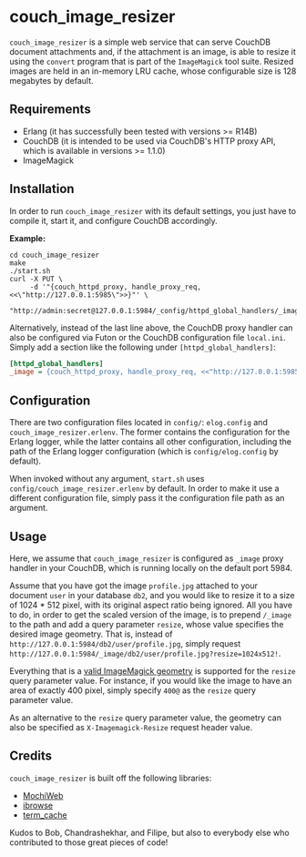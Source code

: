 # couch_image_resizer #

`couch_image_resizer` is a simple web service that can serve CouchDB document attachments and, if the attachment is an image, is able to resize it using the `convert` program that is part of the `ImageMagick` tool suite. Resized images are held in an in-memory LRU cache, whose configurable size is 128 megabytes by default.

## Requirements ##

* Erlang (it has successfully been tested with versions >= R14B)
* CouchDB (it is intended to be used via CouchDB's HTTP proxy API, which is available in versions >= 1.1.0)
* ImageMagick

## Installation ##

In order to run `couch_image_resizer` with its default settings, you just have to compile it, start it, and configure CouchDB accordingly.

**Example:**

```Shell
cd couch_image_resizer
make
./start.sh
curl -X PUT \
     -d '"{couch_httpd_proxy, handle_proxy_req, <<\"http://127.0.0.1:5985\">>}"' \
     "http://admin:secret@127.0.0.1:5984/_config/httpd_global_handlers/_image"
```

Alternatively, instead of the last line above, the CouchDB proxy handler can also be configured via Futon or the CouchDB configuration file `local.ini`. Simply add a section like the following under `[httpd_global_handlers]`:

```INI
[httpd_global_handlers]
_image = {couch_httpd_proxy, handle_proxy_req, <<"http://127.0.0.1:5985">>}
```

## Configuration ##

There are two configuration files located in `config/`: `elog.config` and `couch_image_resizer.erlenv`. The former contains the configuration for the Erlang logger, while the latter contains all other configuration, including the path of the Erlang logger configuration (which is `config/elog.config` by default).

When invoked without any argument, `start.sh` uses `config/couch_image_resizer.erlenv` by default. In order to make it use a different configuration file, simply pass it the configuration file path as an argument.

## Usage ##

Here, we assume that `couch_image_resizer` is configured as `_image` proxy handler in your CouchDB, which is running locally on the default port 5984.

Assume that you have got the image `profile.jpg` attached to your document `user` in your database `db2`, and you would like to resize it to a size of 1024 * 512 pixel, with its original aspect ratio being ignored. All you have to do, in order to get the scaled version of the image, is to prepend `/_image` to the path and add a query parameter `resize`, whose value specifies the desired image geometry. That is, instead of `http://127.0.0.1:5984/db2/user/profile.jpg`, simply request `http://127.0.0.1:5984/_image/db2/user/profile.jpg?resize=1024x512!`.

Everything that is a [valid ImageMagick geometry](http://www.imagemagick.org/script/command-line-processing.php?ImageMagick=e43g49ls83iklaldahr2bb9l06#geometry) is supported for the `resize` query parameter value. For instance, if you would like the image to have an area of exactly 400 pixel, simply specify `400@` as the `resize` query parameter value.

As an alternative to the `resize` query parameter value, the geometry can also be specified as `X-Imagemagick-Resize` request header value.

## Credits ##

`couch_image_resizer` is built off the following libraries:

* [MochiWeb](https://github.com/mochi/mochiweb)
* [ibrowse](https://github.com/cmullaparthi/ibrowse)
* [term_cache](https://github.com/fdmanana/term_cache)

Kudos to Bob, Chandrashekhar, and Filipe, but also to everybody else who contributed to those great pieces of code!

